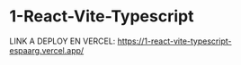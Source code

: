 # 1-React-Vite-Typescript
 
LINK A DEPLOY EN VERCEL: https://1-react-vite-typescript-espaarg.vercel.app/
